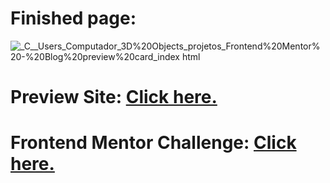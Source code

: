 # Finished page:
![_C__Users_Computador_3D%20Objects_projetos_Frontend%20Mentor%20-%20Blog%20preview%20card_index html](https://github.com/carlos6abriel/FrontendMentor_BlogPreviewCard/assets/170377858/de7f3736-4b7b-4706-a768-7ba6cd77a43e)

# Preview Site: <a href="https://carlos6abriel.github.io/FrontendMentor_BlogPreviewCard/">Click here.</a> 
# Frontend Mentor Challenge: <a href="https://www.frontendmentor.io/solutions/html-css-and-media-queries-VdqegbL7HX">Click here.</a> 
